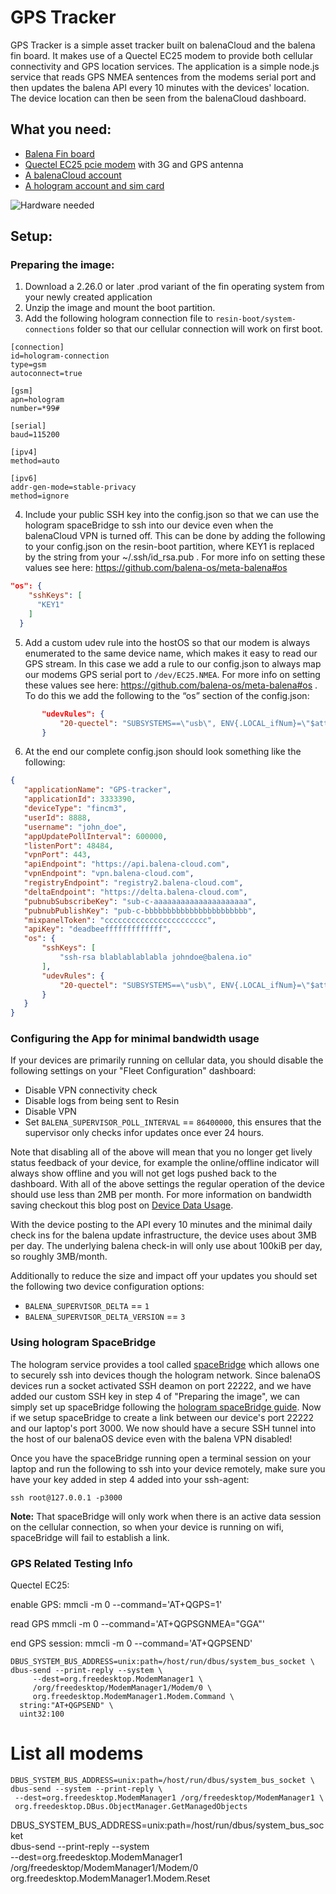 # GPS Tracker
GPS Tracker is a simple asset tracker built on balenaCloud and the balena fin board. It makes use of a Quectel EC25 modem to provide both cellular connectivity and GPS location services. The application is a simple node.js service that reads GPS NMEA sentences from the modems serial port and then updates the balena API every 10 minutes with the devices' location. The device location can then be seen from the balenaCloud dashboard.

## What you need:
- [Balena Fin board](https://store.balena.io/)
- [Quectel EC25 pcie modem](https://www.quectel.com/product/ec25minipcIe.htm) with 3G and GPS antenna
- [A balenaCloud account](https://www.balena.io/cloud/)
- [A hologram account and sim card](https://hologram.io/)

![Hardware needed](https://raw.githubusercontent.com/balena-io-playground/gps-tracker/master/gps/fin-gps.jpg)

## Setup:
### Preparing the image:
1. Download a 2.26.0 or later .prod variant of the fin operating system from your newly created application
2. Unzip the image and mount the boot partition.
3. Add the following hologram connection file to `resin-boot/system-connections` folder so that our cellular connection will work on first boot.

```
[connection]
id=hologram-connection
type=gsm
autoconnect=true

[gsm]
apn=hologram
number=*99#

[serial]
baud=115200

[ipv4]
method=auto

[ipv6]
addr-gen-mode=stable-privacy
method=ignore
```

4. Include your public SSH key into the config.json so that we can use the hologram spaceBridge to ssh into our device even when the balenaCloud VPN is turned off. This can be done by adding the following to your config.json on the resin-boot partition, where KEY1 is replaced by the string from your ~/.ssh/id_rsa.pub . For more info on setting these values see here: https://github.com/balena-os/meta-balena#os
```json
"os": {
    "sshKeys": [
      "KEY1"
    ]
  }
```

5. Add a custom udev rule into the hostOS so that our modem is always enumerated to the same device name, which makes it easy to read our GPS stream. In this case we add a rule to our config.json to always map our modems GPS serial port to `/dev/EC25.NMEA`. For more info on setting these values see here: https://github.com/balena-os/meta-balena#os . To do this we add the following to the “os” section of the config.json:
```json
       "udevRules": {
           "20-quectel": "SUBSYSTEMS==\"usb\", ENV{.LOCAL_ifNum}=\"$attr{bInterfaceNumber}\"\n\nSUBSYSTEMS==\"usb\", KERNEL==\"ttyUSB[0-9]*\", ATTRS{idVendor}==\"05c6\", ATTRS{idProduct}==\"9003\", ENV{.LOCAL_ifNum}==\"01\", SYMLINK+=\"UC20.NMEA\", MODE=\"0660\"\nSUBSYSTEMS==\"usb\", KERNEL==\"ttyUSB[0-9]*\", ATTRS{idVendor}==\"05c6\", ATTRS{idProduct}==\"9003\", ENV{.LOCAL_ifNum}==\"02\", SYMLINK+=\"UC20.AT\", MODE=\"0660\"\nSUBSYSTEMS==\"usb\", KERNEL==\"ttyUSB[0-9]*\", ATTRS{idVendor}==\"05c6\", ATTRS{idProduct}==\"9003\", ENV{.LOCAL_ifNum}==\"03\", SYMLINK+=\"UC20.MODEM\", MODE=\"0660\"\n\nSUBSYSTEMS==\"usb\", KERNEL==\"ttyUSB[0-9]*\", ATTRS{idVendor}==\"2c7c\", ATTRS{idProduct}==\"0121\", ENV{.LOCAL_ifNum}==\"02\", SYMLINK+=\"EC21.AT\", MODE=\"0660\"\nSUBSYSTEMS==\"usb\", KERNEL==\"ttyUSB[0-9]*\", ATTRS{idVendor}==\"2c7c\", ATTRS{idProduct}==\"0121\", ENV{.LOCAL_ifNum}==\"03\", SYMLINK+=\"EC21.MODEM\", MODE=\"0660\"\n\nSUBSYSTEMS==\"usb\", KERNEL==\"ttyUSB[0-9]*\", ATTRS{idVendor}==\"2c7c\", ATTRS{idProduct}==\"0125\", ENV{.LOCAL_ifNum}==\"01\", SYMLINK+=\"EC25.NMEA\", MODE=\"0660\"\nSUBSYSTEMS==\"usb\", KERNEL==\"ttyUSB[0-9]*\", ATTRS{idVendor}==\"2c7c\", ATTRS{idProduct}==\"0125\", ENV{.LOCAL_ifNum}==\"02\", SYMLINK+=\"EC25.AT\", MODE=\"0660\"\nSUBSYSTEMS==\"usb\", KERNEL==\"ttyUSB[0-9]*\", ATTRS{idVendor}==\"2c7c\", ATTRS{idProduct}==\"0125\", ENV{.LOCAL_ifNum}==\"03\", SYMLINK+=\"EC25.MODEM\", MODE=\"0660\"\n\n"
       }

```

6. At the end our complete config.json should look something like the following:
```json
{
   "applicationName": "GPS-tracker",
   "applicationId": 3333390,
   "deviceType": "fincm3",
   "userId": 8888,
   "username": "john_doe",
   "appUpdatePollInterval": 600000,
   "listenPort": 48484,
   "vpnPort": 443,
   "apiEndpoint": "https://api.balena-cloud.com",
   "vpnEndpoint": "vpn.balena-cloud.com",
   "registryEndpoint": "registry2.balena-cloud.com",
   "deltaEndpoint": "https://delta.balena-cloud.com",
   "pubnubSubscribeKey": "sub-c-aaaaaaaaaaaaaaaaaaaaa",
   "pubnubPublishKey": "pub-c-bbbbbbbbbbbbbbbbbbbbbbb",
   "mixpanelToken": "ccccccccccccccccccccccc",
   "apiKey": "deadbeefffffffffffff",
   "os": {
       "sshKeys": [
           "ssh-rsa blablablablabla johndoe@balena.io"
       ],
       "udevRules": {
           "20-quectel": "SUBSYSTEMS==\"usb\", ENV{.LOCAL_ifNum}=\"$attr{bInterfaceNumber}\"\n\nSUBSYSTEMS==\"usb\", KERNEL==\"ttyUSB[0-9]*\", ATTRS{idVendor}==\"05c6\", ATTRS{idProduct}==\"9003\", ENV{.LOCAL_ifNum}==\"01\", SYMLINK+=\"UC20.NMEA\", MODE=\"0660\"\nSUBSYSTEMS==\"usb\", KERNEL==\"ttyUSB[0-9]*\", ATTRS{idVendor}==\"05c6\", ATTRS{idProduct}==\"9003\", ENV{.LOCAL_ifNum}==\"02\", SYMLINK+=\"UC20.AT\", MODE=\"0660\"\nSUBSYSTEMS==\"usb\", KERNEL==\"ttyUSB[0-9]*\", ATTRS{idVendor}==\"05c6\", ATTRS{idProduct}==\"9003\", ENV{.LOCAL_ifNum}==\"03\", SYMLINK+=\"UC20.MODEM\", MODE=\"0660\"\n\nSUBSYSTEMS==\"usb\", KERNEL==\"ttyUSB[0-9]*\", ATTRS{idVendor}==\"2c7c\", ATTRS{idProduct}==\"0121\", ENV{.LOCAL_ifNum}==\"02\", SYMLINK+=\"EC21.AT\", MODE=\"0660\"\nSUBSYSTEMS==\"usb\", KERNEL==\"ttyUSB[0-9]*\", ATTRS{idVendor}==\"2c7c\", ATTRS{idProduct}==\"0121\", ENV{.LOCAL_ifNum}==\"03\", SYMLINK+=\"EC21.MODEM\", MODE=\"0660\"\n\nSUBSYSTEMS==\"usb\", KERNEL==\"ttyUSB[0-9]*\", ATTRS{idVendor}==\"2c7c\", ATTRS{idProduct}==\"0125\", ENV{.LOCAL_ifNum}==\"01\", SYMLINK+=\"EC25.NMEA\", MODE=\"0660\"\nSUBSYSTEMS==\"usb\", KERNEL==\"ttyUSB[0-9]*\", ATTRS{idVendor}==\"2c7c\", ATTRS{idProduct}==\"0125\", ENV{.LOCAL_ifNum}==\"02\", SYMLINK+=\"EC25.AT\", MODE=\"0660\"\nSUBSYSTEMS==\"usb\", KERNEL==\"ttyUSB[0-9]*\", ATTRS{idVendor}==\"2c7c\", ATTRS{idProduct}==\"0125\", ENV{.LOCAL_ifNum}==\"03\", SYMLINK+=\"EC25.MODEM\", MODE=\"0660\"\n\n"
       }
   }
}

```

### Configuring the App for minimal bandwidth usage

If your devices are primarily running on cellular data, you should disable the following settings on your "Fleet Configuration" dashboard:
- Disable VPN connectivity check
- Disable logs from being sent to Resin
- Disable VPN
- Set `BALENA_SUPERVISOR_POLL_INTERVAL` == `86400000`, this ensures that the supervisor only checks infor updates once ever 24 hours.

Note that disabling all of the above will mean that you no longer get lively status feedback of your device, for example the online/offline indicator will always show offline and you will not get logs pushed back to the dashboard. With all of the above settings the regular operation of the device should use less than 2MB per month. For more information on bandwidth saving checkout this blog post on [Device Data Usage](https://www.balena.io/blog/device-bandwidthdata-usage-how-low-can-we-go/). 

With the device posting to the API every 10 minutes and the minimal daily check ins for the balena update infrastructure, the device uses about 3MB per day. The underlying balena check-in will only use about 100kiB per day, so roughly 3MB/month.

Additionally to reduce the size and impact off your updates you should set the following two device configuration options:
- `BALENA_SUPERVISOR_DELTA` == `1`
- `BALENA_SUPERVISOR_DELTA_VERSION` == `3`

### Using hologram SpaceBridge

The hologram service provides a tool called [spaceBridge](https://hologram.io/docs/guide/cloud/spacebridge-tunnel/) which allows one to securely ssh into devices though the hologram network. Since balenaOS devices run a socket activated SSH deamon on port 22222, and we have added our custom SSH key in step 4 of "Preparing the image", we can simply set up spaceBridge following the [hologram spaceBridge guide](https://hologram.io/docs/guide/cloud/spacebridge-tunnel/). Now if we setup spaceBridge to create a link between our device's port 22222 and our laptop's port 3000. We now should have a secure SSH tunnel into the host of our balenaOS device even with the balena VPN disabled! 

Once you have the spaceBridge running open a terminal session on your laptop and run the following to ssh into your device remotely, make sure you have your key added in step 4 added into your ssh-agent:
```
ssh root@127.0.0.1 -p3000
```

__Note:__ That spaceBridge will only work when there is an active data session on the cellular connection, so when your device is running on wifi, spaceBridge will fail to establish a link.

### GPS Related Testing Info

Quectel EC25:

enable GPS:
mmcli -m 0 --command='AT+QGPS=1'

read GPS
mmcli -m 0 --command='AT+QGPSGNMEA="GGA"'

end GPS session:
mmcli -m 0 --command='AT+QGPSEND'

```
DBUS_SYSTEM_BUS_ADDRESS=unix:path=/host/run/dbus/system_bus_socket \
dbus-send --print-reply --system \
     --dest=org.freedesktop.ModemManager1 \
     /org/freedesktop/ModemManager1/Modem/0 \
     org.freedesktop.ModemManager1.Modem.Command \
  string:"AT+QGPSEND" \
  uint32:100

``` 
# List all modems

```
DBUS_SYSTEM_BUS_ADDRESS=unix:path=/host/run/dbus/system_bus_socket \
dbus-send --system --print-reply \
 --dest=org.freedesktop.ModemManager1 /org/freedesktop/ModemManager1 \
 org.freedesktop.DBus.ObjectManager.GetManagedObjects
```

DBUS_SYSTEM_BUS_ADDRESS=unix:path=/host/run/dbus/system_bus_socket \
dbus-send --print-reply --system \
     --dest=org.freedesktop.ModemManager1 \
     /org/freedesktop/ModemManager1/Modem/0 \
     org.freedesktop.ModemManager1.Modem.Reset
